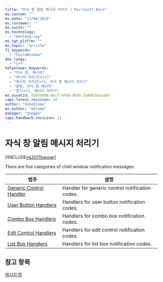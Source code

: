 ```yaml
---
title: "자식 창 알림 메시지 처리기 | Microsoft Docs"
ms.custom: ""
ms.date: "11/04/2016"
ms.reviewer: ""
ms.suite: ""
ms.technology: 
  - "devlang-cpp"
ms.tgt_pltfrm: ""
ms.topic: "article"
f1_keywords: 
  - "ChildWindow"
dev_langs: 
  - "C++"
helpviewer_keywords: 
  - "자식 창, 메시지"
  - "메시지 처리기[C++]"
  - "메시지 처리[C++], 자식 창 메시지 처리기"
  - "알림, 자식 창 메시지"
  - "창[C++], 메시지 처리기"
ms.assetid: fddfdd08-8ecf-4f84-8b45-5a84616aaa8d
caps.latest.revision: 10
author: "mikeblome"
ms.author: "mblome"
manager: "ghogen"
caps.handback.revision: 11
---
```

# 자식 창 알림 메시지 처리기
[!INCLUDE[vs2017banner](../../assembler/inline/includes/vs2017banner.md)]

There are five categories of child window notification messages:  
  
|범주|설명|  
|--------|--------|  
|[Generic Control Handler](../../mfc/reference/generic-control-handler.md)|Handler for generic control notification codes.|  
|[User Button Handlers](../../mfc/reference/user-button-handlers.md)|Handlers for user button notification codes.|  
|[Combo Box Handlers](../../mfc/reference/combo-box-handlers.md)|Handlers for combo box notification codes.|  
|[Edit Control Handlers](../../mfc/reference/edit-control-handlers.md)|Handlers for edit control notification codes.|  
|[List Box Handlers](../../mfc/reference/list-box-handlers.md)|Handlers for list box notification codes.|  
  
## 참고 항목  
 [메시지 맵](../../mfc/reference/message-maps-mfc.md)